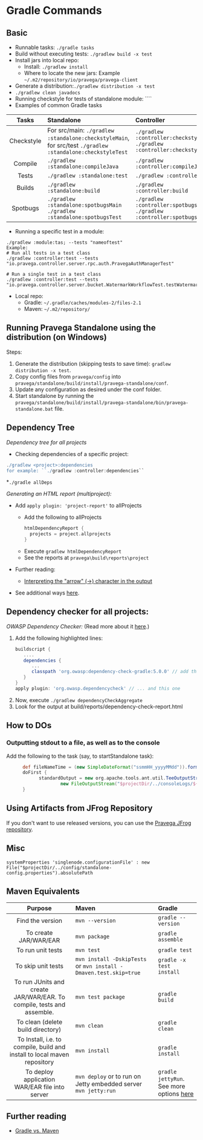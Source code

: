 # Gradle Commands

## Basic
* Runnable tasks: `./gradle tasks`
* Build without executing tests: ``./gradlew build -x test``
* Install jars into local repo:
  * Install: ``./gradlew install``
  * Where to locate the new jars: Example `~/.m2/repository/io/pravega/pravega-client`
* Generate a distribution:``./gradlew distribution -x test``
* ``./gradlew clean javadocs``
* Running checkstyle for tests of standalone module: ````
* Examples of common Gradle tasks

| Tasks | Standalone | Controller |
|:------:|:----------| :----------|
|Checkstyle|For src/main: ``./gradlew :standalone:checkstyleMain``, <br/>for src/test ``./gradlew :standalone:checkstyleTest``|``./gradlew :controller:checkstyleMain`` <br/>``./gradlew :controller:checkstyleTest``|
|Compile|``./gradlew :standalone:compileJava``|``./gradlew :controller:compileJava``|
|Tests|``./gradlew :standalone:test``|``./gradlew :controller:test ``|
|Builds|``./gradlew :standalone:build``|``./gradlew :controller:build``|
|Spotbugs|``./gradlew :standalone:spotbugsMain`` <br/>``./gradlew :standalone:spotbugsTest``|``./gradlew :controller:spotbugsMain`` <br/>``./gradlew :controller:spotbugsTest``|
* Running a specific test in a module:
```
./gradlew :module:tas; --tests "nameoftest"
Example:
# Run all tests in a test class
./gradlew :controller:test --tests "io.pravega.controller.server.rpc.auth.PravegaAuthManagerTest"

# Run a single test in a test class
./gradlew :controller:test --tests "io.pravega.controller.server.bucket.WatermarkWorkflowTest.testWatermarkClient"
```

* Local repo: 
  * Gradle: ``~/.gradle/caches/modules-2/files-2.1``
  * Maven: ``~/.m2/repository/``
  
## Running Pravega Standalone using the distribution (on Windows)
Steps:
  1. Generate the distribution (skipping tests to save time): ``gradlew distribution -x test``.
  2. Copy config files from ``pravega/config`` into ``pravega/standalone/build/install/pravega-standalone/conf``.
  3. Update any configuration as desired under the conf folder. 
  4. Start standalone by running the ``pravega/standalone/build/install/pravega-standalone/bin/pravega-standalone.bat`` file.
  
## Dependency Tree

*Dependency tree for all projects*
* Checking dependencies of a specific project:
```groovy
./gradlew <project>:dependencies
for example: ``./gradlew :controller:dependencies``
```
*``./gradle allDeps``

*Generating an HTML report (multiproject):*

* Add ``apply plugin: 'project-report'`` to allProjects
  * Add the following to allProjects
      ```groovy
      htmlDependencyReport {
        projects = project.allprojects
      }
      ```
  * Execute ``gradlew htmlDependencyReport``
  * See the reports at ``pravega\build\reports\project``
* Further reading:
  * [Interpreting the "arrow" (->) character in the output](https://stackoverflow.com/questions/27952388/what-does-arrow-mean-in-gradles-dependency-graph)

* See additional ways [here](https://stackoverflow.com/questions/21645071/using-gradle-to-find-dependency-tree/44725823). 


## Dependency checker for all projects:

*OWASP Dependency Checker:*
(Read more about it [here](https://jeremylong.github.io/DependencyCheck/dependency-check-gradle/configuration.html).)

1. Add the following highlighted lines:
    ```groovy
    buildscript {
       ....
       dependencies {
          ...
          classpath 'org.owasp:dependency-check-gradle:5.0.0' // add this line...
       }
    }
    apply plugin: 'org.owasp.dependencycheck' // ... and this one
    ```
2. Now, execute ``./gradlew dependencyCheckAggregate``
3. Look for the output at build/reports/dependency-check-report.html

## How to DOs

### Outputting stdout to a file, as well as to the console

Add the following to the task (say, to startStandalone task):
```groovy
      def fileNameTime = (new SimpleDateFormat("ssmmHH_yyyyMMdd")).format(new Date())
      doFirst {
            standardOutput = new org.apache.tools.ant.util.TeeOutputStream(
                    new FileOutputStream("$projectDir/../consoleLogs/${fileNameTime}.out"), System.out);
      }
```
## Using Artifacts from JFrog Repository

If you don't want to use released versions, you can use the [Pravega JFrog repository](https://oss.jfrog.org/artifactory/jfrog-dependencies/io/pravega/).

## Misc
```
systemProperties 'singlenode.configurationFile' : new File("$projectDir/../config/standalone-config.properties").absolutePath
```

## Maven Equivalents

| Purpose| Maven| Gradle |
|:--------:|:---|:-------|
|Find the version|`mvn --version`|`gradle --version`|
|To create JAR/WAR/EAR|`mvn package`|`gradle assemble`|
|To run unit tests|`mvn test`|`gradle test`|
|To skip unit tests|`mvn install -DskipTests`<br/>or `mvn install -Dmaven.test.skip=true`| `gradle -x test install`|
|To run JUnits and create JAR/WAR/EAR. To compile, tests and assemble.|`mvn test package`|`gradle build`|
|To clean (delete build directory)| `mvn clean` | `gradle clean`|
|To Install, i.e. to compile, build and install to local maven repository | `mvn install` | `gradle install`|
|To deploy application WAR/EAR file into server| `mvn deploy` or to run on Jetty embedded server `mvn jetty:run` | `gradle jettyRun`. See more options [here](https://www.journaldev.com/8396/gradle-vs-maven)|

## Further reading
* [Gradle vs. Maven](https://www.journaldev.com/8396/gradle-vs-maven)
